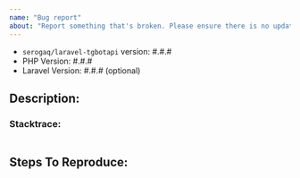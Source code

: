 ```yaml
---
name: "Bug report"
about: "Report something that's broken. Please ensure there is no update with a bugfix you need: https://github.com/serogaq/laravel-tgbotapi/releases"
---
```


<!-- DO NOT THROW THIS AWAY -->
<!-- Fill out the FULL versions with patch versions -->

- `serogaq/laravel-tgbotapi` version: #.#.#
- PHP Version: #.#.#
- Laravel Version: #.#.# (optional)

## Description:

### Stacktrace:
```
```

## Steps To Reproduce:

<!-- If possible, please provide a GitHub repository to demonstrate your issue -->
